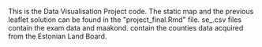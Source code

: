 This is the Data Visualisation Project code.
The static map and the previous leaflet solution can be found in the "project_final.Rmd" file.
se_<year>.csv files contain the exam data and maakond.<filetype> contain the counties data acquired from the Estonian Land Board.

